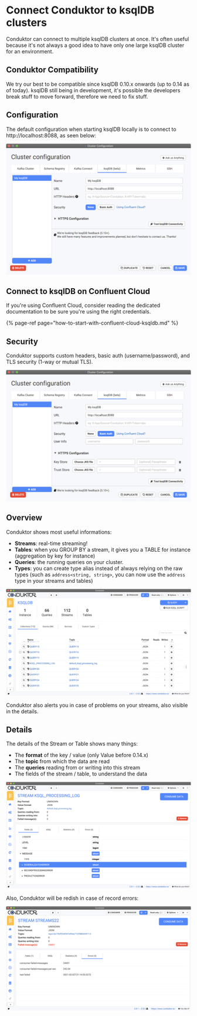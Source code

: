 # Connect Conduktor to ksqlDB clusters

Conduktor can connect to multiple ksqlDB clusters at once. It's often useful because it's not always a good idea to have only one large ksqlDB cluster for an environment.

## Conduktor Compatibility

We try our best to be compatible since ksqlDB 0.10.x onwards \(up to 0.14 as of today\). ksqlDB still being in development, it's possible the developers break stuff to move forward, therefore we need to fix stuff.

## Configuration

The default configuration when starting ksqlDB locally is to connect to http://localhost:8088, as seen below:

![](../../.gitbook/assets/screenshot-2021-02-02-at-22.01.40.png)

## Connect to ksqlDB on Confluent Cloud

If you're using Confluent Cloud, consider reading the dedicated documentation to be sure you're using the right credentials.

{% page-ref page="how-to-start-with-confluent-cloud-ksqldb.md" %}

## Security

Conduktor supports custom headers, basic auth \(username/password\), and TLS security \(1-way or mutual TLS\).

![](../../.gitbook/assets/screenshot-2021-02-02-at-22.05.32.png)

## Overview

Conduktor shows most useful informations:

* **Streams**: real-time streaming!
* **Tables**: when you GROUP BY a stream, it gives you a TABLE for instance \(aggregation by key for instance\)
* **Queries**: the running queries on your cluster. 
* **Types**: you can create type alias instead of always relying on the raw types \(such as `address<string, string>`, you can now use the `address` type in your streams and tables\)

![](../../.gitbook/assets/screenshot-2021-02-02-at-22.18.12.png)

Conduktor also alerts you in case of problems on your streams, also visible in the details.

## Details

The details of the Stream or Table shows many things:

* The **format** of the key / value \(only Value before 0.14.x\)
* The **topic** from which the data are read
* The **queries** reading from or writing into this stream
* The fields of the stream / table, to understand the data

![](../../.gitbook/assets/screenshot-2021-02-02-at-22.17.39.png)

Also, Conduktor will be redish in case of record errors:

![](../../.gitbook/assets/screenshot-2021-02-02-at-22.16.11.png)





